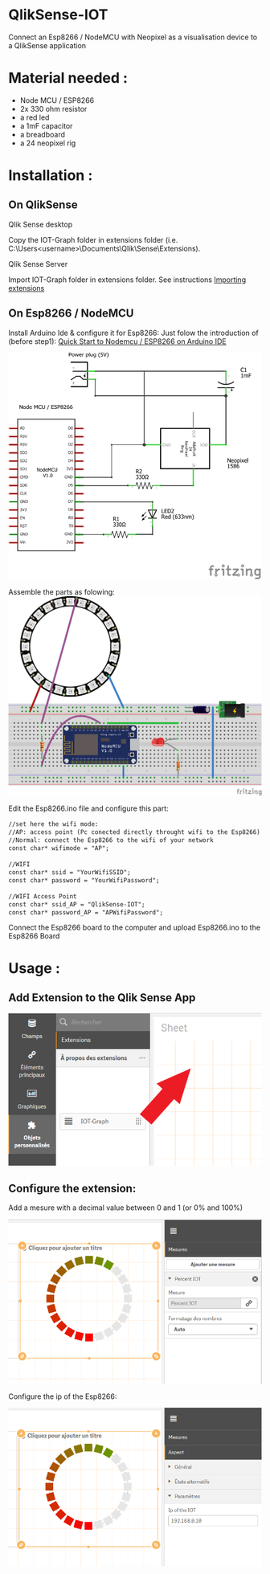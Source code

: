 # QlikSense-IOT
Connect an Esp8266 / NodeMCU with Neopixel as a visualisation device to a QlikSense application


Material needed :
================
- Node MCU / ESP8266
- 2x 330 ohm resistor
- a red led
- a 1mF capacitor
- a breadboard
- a 24 neopixel rig

Installation :
==============

On QlikSense
------------

Qlik Sense desktop 

  Copy the IOT-Graph folder in extensions folder (i.e.  C:\Users\<username>\Documents\Qlik\Sense\Extensions).

Qlik Sense Server
  
  Import IOT-Graph folder in extensions folder.
  See instructions <a href="http://help.qlik.com/en-US/sense/February2019/Subsystems/ManagementConsole/Content/Sense_QMC/import-extensions.htm">Importing extensions</a>

  
On Esp8266 / NodeMCU
--------------------

Install Arduino Ide & configure it for Esp8266:
Just folow the introduction of (before step1): <a href="https://www.instructables.com/id/Quick-Start-to-Nodemcu-ESP8266-on-Arduino-IDE/">Quick Start to Nodemcu / ESP8266 on Arduino IDE</a>


![Alt text](/Esp8266/Schema_schema.png?raw=true "Schema")

Assemble the parts as folowing:
![Alt text](/Esp8266/Schema_bb.png?raw=true "Breadboard schema")

Edit the Esp8266.ino file and configure this part:

```
//set here the wifi mode:
//AP: access point (Pc conected directly throught wifi to the Esp8266)
//Normal: connect the Esp8266 to the wifi of your network
const char* wifimode = "AP";

//WIFI
const char* ssid = "YourWifiSSID";
const char* password = "YourWifiPassword";

//WIFI Access Point
const char* ssid_AP = "QlikSense-IOT";
const char* password_AP = "APWifiPassword";
```

Connect the Esp8266 board to the computer and upload Esp8266.ino to the Esp8266 Board

  
Usage :
=======
Add Extension to the Qlik Sense App
-----------------------------------

![Alt text](/img/img1.png?raw=true "Add Extension to the Qlik Sense App")

Configure the extension:
------------------------
Add a mesure with a decimal value between 0 and 1 (or 0% and 100%)

![Alt text](/img/img2.png?raw=true "Configure the extension")

Configure the ip of the Esp8266:

![Alt text](/img/img3.png?raw=true "Configure the extension")





